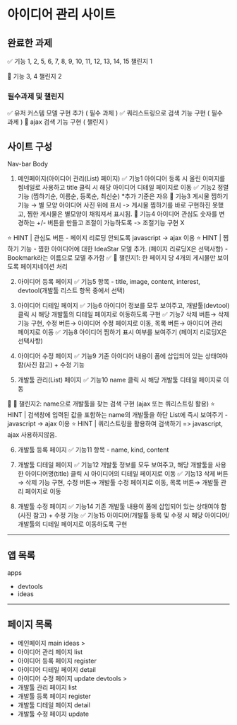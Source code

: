 # 아이디어 관리 사이트
## 완료한 과제
✅
기능 1, 2, 5, 6, 7, 8, 9, 10, 11, 12, 13, 14, 15
챌린지 1

🔼
기능 3, 4
챌린지 2


### 필수과제 및 챌린지
✅ 유저 커스템 모델 구현 추가 ( 필수 과제 )
✅ 쿼리스트링으로  검색 기능 구현 ( 필수 과제 )
🔼 ajax 검색 기능 구현 ( 챌린지 )

## 사이트 구성
Nav-bar
Body
1. 메인페이지(아이디어 관리(List) 페이지)
✅ 기능1 아이디어 등록 시 올린 이미지를 썸네일로 사용하고 title 클릭 시 해당 아이디어 디테일 페이지로 이동
✅ 기능2 정렬 기능 (찜하기순, 이름순, 등록순, 최신순) *추가 기준은 자유
🔼 기능3 게시물 찜하기 기능 → 별 모양 아이디어 사진 위에 표시
    -> 게시물 찜하기를 바로 구현하진 못했고, 찜한 게시물은 별모양이 채워져서 표시됨.
🔼 기능4 아이디어 관심도 숫자를 변경하는 +/- 버튼을 만들고 조절이 가능하도록
    -> 조절기능 구현 X

⭐ HINT | 관심도 버튼 - 페이지 리로딩 안되도록 javascript → ajax 이용
⭐ HINT | 찜하기 기능 - 찜한 아이디어에 대한 IdeaStar 모델 추가. (페이지 리로딩X은 선택사항)
    - Bookmark라는 이름으로 모델 추가함
✅ 🥊 챌린지1: 한 페이지 당 4개의 게시물만 보이도록 페이지네이션 처리

2. 아이디어 등록 페이지
✅ 기능5 항목 - title, image, content, interest, devtool(개발툴 리스트 항목 중에서 선택)

3. 아이디어 디테일 페이지
✅ 기능6 아이디어 정보를 모두 보여주고, 개발툴(devtool) 클릭 시 해당 개발툴의 디테일 페이지로 이동하도록 구현
✅ 기능7 삭제 버튼→ 삭제 기능 구현, 수정 버튼→ 아이디어 수정 페이지로 이동, 목록 버튼→ 아이디어 관리 페이지로 이동
✅ 기능8 아이디어 찜하기 표시 여부를 보여주기 (페이지 리로딩X은 선택사항)

4. 아이디어 수정 페이지
✅ 기능9 기존 아이디어 내용이 폼에 삽입되어 있는 상태여야 함(사진 참고) + 수정 기능

5. 개발툴 관리(List) 페이지
✅ 기능10 name 클릭 시 해당 개발툴 디테일 페이지로 이동

🔼 🥊 챌린지2: name으로 개발툴을 찾는 검색 구현 (ajax 또는 쿼리스트링 활용)
⭐ HINT | 검색창에 입력된 값을 포함하는 name의 개발툴을 하단 List에 즉시 보여주기 - javascript → ajax 이용
⭐ HINT | 쿼리스트링을 활용하여 검색하기
    => javascript, ajax 사용하지않음.

6. 개발툴 등록 페이지
✅ 기능11 항목 - name, kind, content

7. 개발툴 디테일 페이지
✅ 기능12 개발툴 정보를 모두 보여주고, 해당 개발툴을 사용한 아이디어명(title) 클릭 시 아이디어의 디테일 페이지로 이동
✅ 기능13 삭제 버튼→ 삭제 기능 구현, 수정 버튼→ 개발툴 수정 페이지로 이동, 목록 버튼→ 개발툴 관리 페이지로 이동

8. 개발툴 수정 페이지
✅ 기능14 기존 개발툴 내용이 폼에 삽입되어 있는 상태여야 함(사진 참고) + 수정 기능
✅ 기능15 아이디어/개발툴 등록 및 수정 시 해당 아이디어/개발툴의 디테일 페이지로 이동하도록 구현

---
## 앱 목록
apps
- devtools
- ideas

---
## 페이지 목록
- 메인페이지 main
ideas >
- 아이디어 관리 페이지 list
- 아이디어 등록 페이지 register
- 아이디어 디테일 페이지 detail
- 아이디어 수정 페이지 update
devtools >
- 개발툴 관리 페이지 list
- 개발툴 등록 페이지 register
- 개발툴 디테일 페이지 detail
- 개발툴 수정 페이지 update